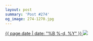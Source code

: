 ```yaml
---
layout: post
summary: 'Post #274'
og_image: 274-1270.jpg
---
```


<p>
 <time>
  <a href="/274">
   {{ page.date | date: "%B %-d, %Y" }}
  </a>
 </time>
 <a href="/274">
  <img data-taken="1/10/2014" sizes="(min-width: 700px) 50vw, calc(100vw - 2rem)" src="{{ site.assets_url }}/274-635.jpg" srcset="{{ site.assets_url }}/274-1270.jpg 1270w, {{ site.assets_url }}/274-952.jpg 952w, {{ site.assets_url }}/274-635.jpg 635w, {{ site.assets_url }}/274-318.jpg 318w"/>
 </a>
</p>
